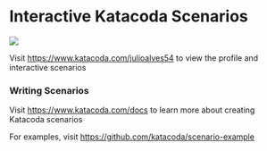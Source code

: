 # Interactive Katacoda Scenarios

[![](http://shields.katacoda.com/katacoda/julioalves54/count.svg)](https://www.katacoda.com/julioalves54 "Get your profile on Katacoda.com")

Visit https://www.katacoda.com/julioalves54 to view the profile and interactive scenarios

### Writing Scenarios
Visit https://www.katacoda.com/docs to learn more about creating Katacoda scenarios

For examples, visit https://github.com/katacoda/scenario-example
